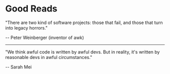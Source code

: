 # Good Reads

"There are two kind of software projects: those that fail, and those that turn into legacy horrors."

-- Peter Weinberger (inventor of awk)

---

"We think awful code is written by awful devs. But in reality, it's written by reasonable devs in awful circumstances."

-- Sarah Mei
